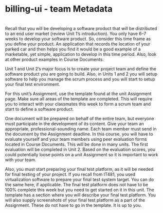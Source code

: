 # billing-ui - team Metadata
#
Recall that you will be developing a software product that will be distributed to an end user market (review Unit 1’s introduction). You only have 6–7 weeks to develop your software product. So, consider this time frame as you define your product. An application that records the location of your parked car and then helps you find it would be a good example of a marketable, yet simple, application to develop in this time period. Also, look at other product examples in Course Documents.

Unit 1 and Unit 2’s major focus is to create your project team and define the software product you are going to build. Also, in Units 1 and 2 you will setup software to help you manage the scrum process and you will start to setup your final test environment.

For this unit’s Assignment, use the template found at the unit Assignment page. Make sure all areas of the template are completed. This will require you to interact with your classmates this week to form a scrum team and start to define a software product.

One document will be prepared on behalf of the entire team, but everyone must participate in the development of its content. Give your team an appropriate, professional-sounding name. Each team member must send in the document by the Assignment deadline. In this course, you will have to evaluate yourself and your team members using peer evaluation forms located in Course Documents. This will be done in many units. The first evaluation will be completed in Unit 2. Based on the evaluation scores, you could potentially loose points on a unit Assignment so it is important to work with your team.

Also, you must start preparing your final test platform, as it will be needed for final testing of your project. If you recall from IT481, you used virtualization software to prepare your final test system target. You can do the same here, if applicable. The final test platform does not have to be 100% complete this week but you need to get started on it in this unit. The template has a section where you will describe your final test platform. You will also supply screenshots of your final test platform as a part of the Assignment. These do not have to go in the template. It is up to you.
